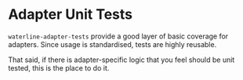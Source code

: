 # Adapter Unit Tests

`waterline-adapter-tests` provide a good layer of basic coverage for adapters.  Since usage is standardised, tests are highly reusable.

That said, if there is adapter-specific logic that you feel should be unit tested, this is the place to do it.
